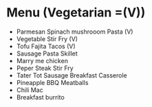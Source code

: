 # Menu (Vegetarian =(V))
* Parmesan Spinach mushrooom Pasta (V)
*  Vegetable Stir Fry (V)
* Tofu Fajita Tacos (V)
* Sausage Pasta Skillet
* Marry me chicken 
* Peper Steak Stir Fry
* Tater Tot Sausage Breakfast Casserole 
* Pineapple BBQ Meatballs
* Chili Mac 
* Breakfast burrito